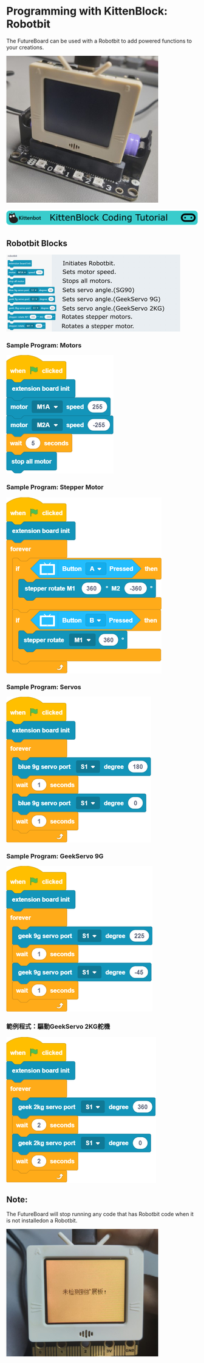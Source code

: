 # Programming with KittenBlock: Robotbit

The FutureBoard can be used with a Robotbit to add powered functions to your creations.

![](../images/robotbit2.jpg)

![](../../functional_module/PWmodules/images/kbbanner.png)

## Robotbit Blocks

![](../images/robotbit_en.png)

### Sample Program: Motors

![](../images/robotbit_code1en.png)

### Sample Program: Stepper Motor

![](../images/robotbit_code2en.png)

### Sample Program: Servos

![](../images/robotbit_code3en.png)

### Sample Program: GeekServo 9G

![](../images/robotbit_code4en.png)

### 範例程式：驅動GeekServo 2KG舵機

![](../images/robotbit_code5en.png)

## Note:

The FutureBoard will stop running any code that has Robotbit code when it is not installedon a Robotbit.

![](../images/robotbitError.jpg)